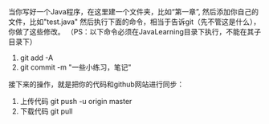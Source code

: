当你写好一个Java程序，在这里建一个文件夹，比如“第一章”, 然后添加你自己的文件，比如"test.java"
然后执行下面的命令，相当于告诉git（先不管这是什么），你做了这些修改。
（PS：以下命令必须在JavaLearning目录下执行，不能在其子目录下）

1. git add -A
2. git commit -m "一些小练习，笔记"

接下来的操作，就是把你的代码和github网站进行同步：

1. 上传代码 
	git push -u origin master
2. 下载代码
	git pull

